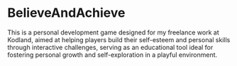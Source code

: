 # BelieveAndAchieve
This is a personal development game designed for my freelance work at Kodland, aimed at helping players build their self-esteem and personal skills through interactive challenges, serving as an educational tool ideal for fostering personal growth and self-exploration in a playful environment.
